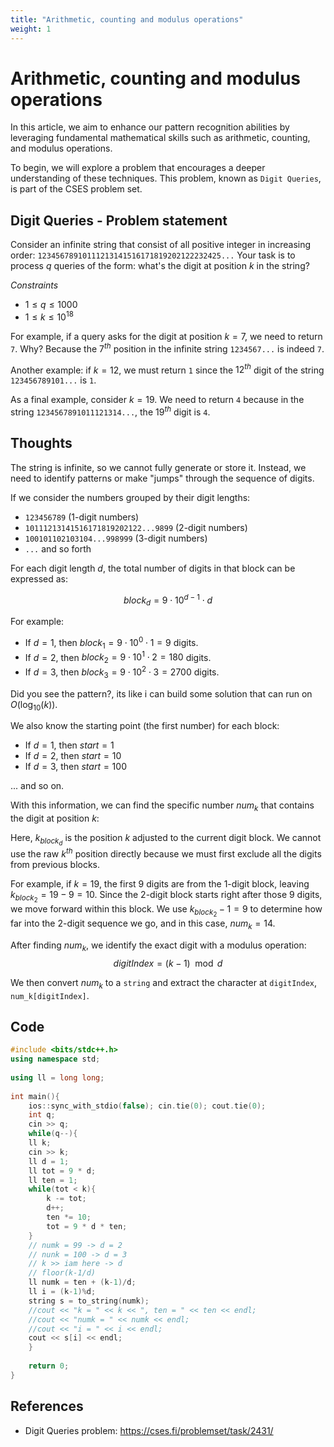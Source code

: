 ```yaml
---
title: "Arithmetic, counting and modulus operations"
weight: 1
---
```


# Arithmetic, counting and modulus operations

In this article, we aim to enhance our pattern recognition abilities by leveraging fundamental mathematical skills such as arithmetic, counting, and modulus operations.

To begin, we will explore a problem that encourages a deeper understanding of these techniques. This problem, known as `Digit Queries`, is part of the CSES problem set.

## Digit Queries - Problem statement
Consider an infinite string that consist of all positive integer in increasing order:
`12345678910111213141516171819202122232425...`
Your task is to process $q$ queries of the form: what's the digit at position $k$ in the string?

*Constraints*
* $1 \le q \le 1000$
* $1 \le k \le 10^{18}$

For example, if a query asks for the digit at position $k = 7$, we need to return `7`. Why? Because the $7^{th}$ position in the infinite string `1234567...` is indeed `7`.

Another example: if $k = 12$, we must return `1` since the $12^{th}$ digit of the string `123456789101...` is `1`.

As a final example, consider $k = 19$. We need to return `4` because in the string `1234567891011121314...`, the $19^{th}$ digit is `4`.


## Thoughts

The string is infinite, so we cannot fully generate or store it. Instead, we need to identify patterns or make "jumps" through the sequence of digits.

If we consider the numbers grouped by their digit lengths:
* `123456789` (1-digit numbers)
* `10111213141516171819202122...9899` (2-digit numbers)
* `100101102103104...998999` (3-digit numbers)
* `...` and so forth

For each digit length $d$, the total number of digits in that block can be expressed as:

$$
block_d = 9 \cdot 10^{d-1} \cdot d
$$

For example:
* If $d = 1$, then $block_1 = 9 \cdot 10^0 \cdot 1 = 9$ digits.
* If $d = 2$, then $block_2 = 9 \cdot 10^1 \cdot 2 = 180$ digits.
* If $d = 3$, then $block_3 = 9 \cdot 10^2 \cdot 3 = 2700$ digits.

Did you see the pattern?, its like i can build some solution that can run on $O(\log_{10}(k))$.

We also know the starting point (the first number) for each block:
* If $d = 1$, then $start = 1$
* If $d = 2$, then $start = 10$
* If $d = 3$, then $start = 100$

... and so on.

With this information, we can find the specific number $num_k$ that contains the digit at position $k$:

Here, $k_{block_d}$ is the position $k$ adjusted to the current digit block. We cannot use the raw $k^{th}$ position directly because we must first exclude all the digits from previous blocks.

For example, if $k = 19$, the first 9 digits are from the 1-digit block, leaving $k_{block_2} = 19 - 9 = 10$. Since the 2-digit block starts right after those 9 digits, we move forward within this block. We use $k_{block_2} - 1 = 9$ to determine how far into the 2-digit sequence we go, and in this case, $num_k = 14$.

After finding $num_k$, we identify the exact digit with a modulus operation:
$$
digitIndex = (k - 1) \mod d
$$

We then convert $num_k$ to a `string` and extract the character at `digitIndex`, `num_k[digitIndex]`.

## Code
```cpp
#include <bits/stdc++.h>
using namespace std;
 
using ll = long long;
 
int main(){
    ios::sync_with_stdio(false); cin.tie(0); cout.tie(0);
    int q;
    cin >> q;
    while(q--){
	ll k;
	cin >> k;
	ll d = 1;
	ll tot = 9 * d;
	ll ten = 1;
	while(tot < k){
	    k -= tot;
	    d++;
	    ten *= 10;
	    tot = 9 * d * ten;
	}
	// numk = 99 -> d = 2
	// nunk = 100 -> d = 3
	// k >> iam here -> d
	// floor(k-1/d)
	ll numk = ten + (k-1)/d;
	ll i = (k-1)%d;
	string s = to_string(numk);
	//cout << "k = " << k << ", ten = " << ten << endl;
	//cout << "numk = " << numk << endl;
	//cout << "i = " << i << endl;
	cout << s[i] << endl;
    }
 
    return 0;
}
```

## References
* Digit Queries problem: https://cses.fi/problemset/task/2431/
